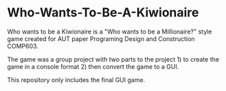# Who-Wants-To-Be-A-Kiwionaire

Who wants to be a Kiwionaire is a "Who wants to be a Millionaire?" style game created for AUT paper Programing Design and Construction COMP603.

The game was a group project with two parts to the project 1) to create the game in a console format 2) then convert the game to a GUI.

This repository only includes the final GUI game. 
